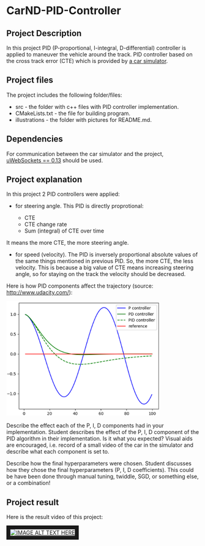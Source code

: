 # CarND-PID-Controller
## Project Description
In this project PID (P-proportional, I-integral, D-differential) controller is applied to maneuver the vehicle around the track.
PID controller based on the cross track error (CTE) which is provided by [a car simulator](https://github.com/udacity/CarND-PID-Control-Project/releases).

## Project files
The project includes the following folder/files:
- src - the folder with c++ files with PID controller implementation.
- CMakeLists.txt - the file for building program.
- illustrations - the folder with pictures for README.md.

## Dependencies
For communication between the car simulator and the project, [uWebSockets == 0.13](https://github.com/uWebSockets/uWebSockets/blob/master/README.md) should be used.

## Project explanation
In this project 2 PID controllers were applied:
- for steering angle. This PID is directly proprotional:

  - CTE
  - CTE change rate
  - Sum (integral) of CTE over time

It means the more CTE, the more steering angle.

- for speed (velocity). The PID is inversely proportional absolute values of the same things mentioned in previous PID. So, the more CTE, the less velocity. This is because a big value of CTE means increasing steering angle, so for staying on the track the velocity should be decreased.

Here is how PID components affect the trajectory (source: http://www.udacity.com/):

<img src="https://github.com/SergeiDm/CarND-PID-Controller/blob/master/illustrations/PID.png" width="400" height="300"/>


Describe the effect each of the P, I, D components had in your implementation.
Student describes the effect of the P, I, D component of the PID algorithm in their implementation. Is it what you expected?
Visual aids are encouraged, i.e. record of a small video of the car in the simulator and describe what each component is set to.

Describe how the final hyperparameters were chosen.
Student discusses how they chose the final hyperparameters (P, I, D coefficients). This could be have been done through manual tuning, twiddle, SGD, or something else, or a combination!

## Project result
Here is the result video of this project:

<a href="https://youtu.be/2VPTpG9AUoQ" target="_blank"><img src="http://img.youtube.com/vi/2VPTpG9AUoQ/0.jpg" 
alt="IMAGE ALT TEXT HERE" width="240" height="180" border="10" /></a>
